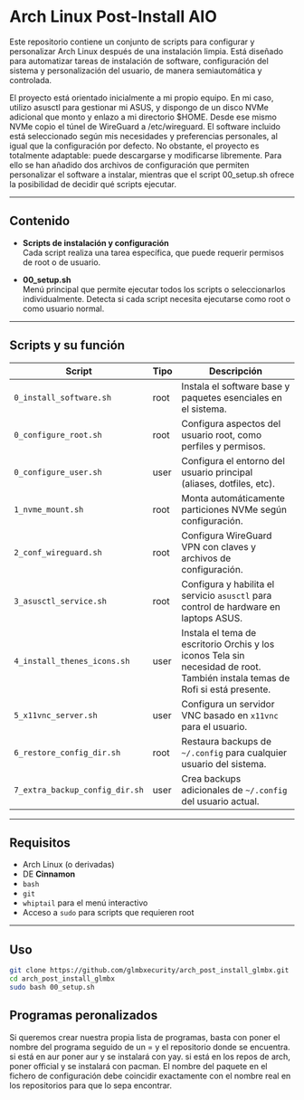 # Arch Linux Post-Install AIO

Este repositorio contiene un conjunto de scripts para configurar y personalizar Arch Linux después de una instalación limpia. Está diseñado para automatizar tareas de instalación de software, configuración del sistema y personalización del usuario, de manera semiautomática y controlada.  

  
El proyecto está orientado inicialmente a mi propio equipo. En mi caso, utilizo asusctl para gestionar mi ASUS, y dispongo de un disco NVMe adicional que monto y enlazo a mi directorio $HOME. Desde ese mismo NVMe copio el túnel de WireGuard a /etc/wireguard.
El software incluido está seleccionado según mis necesidades y preferencias personales, al igual que la configuración por defecto. No obstante, el proyecto es totalmente adaptable: puede descargarse y modificarse libremente. Para ello se han añadido dos archivos de configuración que permiten personalizar el software a instalar, mientras que el script 00_setup.sh ofrece la posibilidad de decidir qué scripts ejecutar.

---

## Contenido

- **Scripts de instalación y configuración**  
  Cada script realiza una tarea específica, que puede requerir permisos de root o de usuario.

- **00_setup.sh**  
  Menú principal que permite ejecutar todos los scripts o seleccionarlos individualmente. Detecta si cada script necesita ejecutarse como root o como usuario normal.

---

## Scripts y su función

| Script | Tipo | Descripción |
|--------|------|-------------|
| `0_install_software.sh` | root | Instala el software base y paquetes esenciales en el sistema. |
| `0_configure_root.sh` | root | Configura aspectos del usuario root, como perfiles y permisos. |
| `0_configure_user.sh` | user | Configura el entorno del usuario principal (aliases, dotfiles, etc). |
| `1_nvme_mount.sh` | root | Monta automáticamente particiones NVMe según configuración. |
| `2_conf_wireguard.sh` | root | Configura WireGuard VPN con claves y archivos de configuración. |
| `3_asusctl_service.sh` | root | Configura y habilita el servicio `asusctl` para control de hardware en laptops ASUS. |
| `4_install_thenes_icons.sh` | user | Instala el tema de escritorio Orchis y los iconos Tela sin necesidad de root. También instala temas de Rofi si está presente. |
| `5_x11vnc_server.sh` | user | Configura un servidor VNC basado en `x11vnc` para el usuario. |
| `6_restore_config_dir.sh` | root | Restaura backups de `~/.config` para cualquier usuario del sistema. |
| `7_extra_backup_config_dir.sh` | user | Crea backups adicionales de `~/.config` del usuario actual. |

---

## Requisitos

- Arch Linux (o derivadas)
- DE **Cinnamon**
- `bash`  
- `git`  
- `whiptail` para el menú interactivo
- Acceso a `sudo` para scripts que requieren root

---

## Uso

```bash
git clone https://github.com/glmbxecurity/arch_post_install_glmbx.git
cd arch_post_install_glmbx
sudo bash 00_setup.sh
```

## Programas peronalizados
Si queremos crear nuestra propia lista de programas, basta con poner el nombre del programa seguido de un = y el repositorio donde se encuentra. si está en aur poner aur y se instalará con yay. si está en los repos de arch, poner official y se instalará con pacman. El nombre del paquete en el fichero de configuración debe coincidir exactamente con el nombre real en los repositorios para que lo sepa encontrar.
